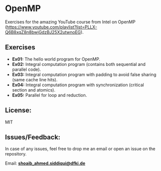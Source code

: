 # OpenMP

Exercises for the amazing YouTube course from Intel on OpenMP (https://www.youtube.com/playlist?list=PLLX-Q6B8xqZ8n8bwjGdzBJ25X2utwnoEG).

## Exercises

+ **Ex01:** The hello world program for OpenMP.
+ **Ex02:** Integral computation program (contains both sequential and parallel code).
+ **Ex03:** Integral computation program with padding to avoid false sharing (same cache line hits).
+ **Ex04:** Integral computation program with synchronization (critical section and atomics).
+ **Ex05:** Parallel for loop and reduction.

## License:

MIT

## Issues/Feedback:

In case of any issues, feel free to drop me an email or open an issue on the repository.

Email: **shoaib_ahmed.siddiqui@dfki.de**